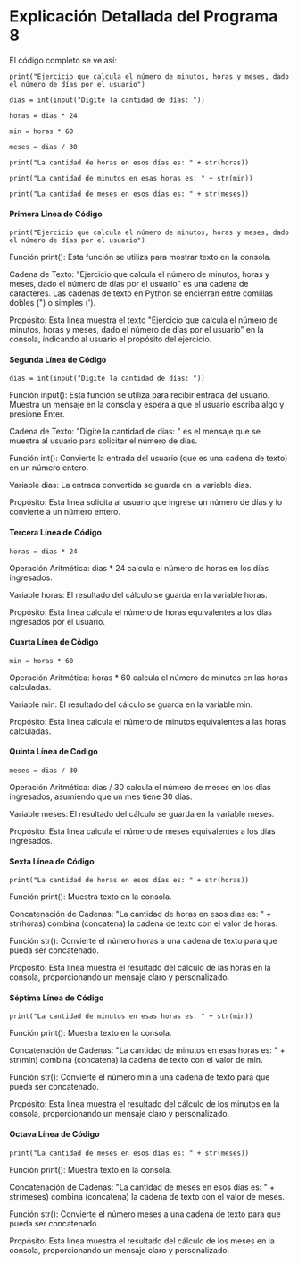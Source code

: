 # Explicación Detallada del Programa 8
El código completo se ve así:

```print("Ejercicio que calcula el número de minutos, horas y meses, dado el número de días por el usuario")```

```dias = int(input("Digite la cantidad de días: "))```

```horas = dias * 24```

```min = horas * 60```

```meses = dias / 30```

```print("La cantidad de horas en esos días es: " + str(horas))```

```print("La cantidad de minutos en esas horas es: " + str(min))```

```print("La cantidad de meses en esos días es: " + str(meses))```

#### Primera Línea de Código
```print("Ejercicio que calcula el número de minutos, horas y meses, dado el número de días por el usuario")```

Función print(): Esta función se utiliza para mostrar texto en la consola.

Cadena de Texto: "Ejercicio que calcula el número de minutos, horas y meses, dado el número de días por el usuario" es una cadena de caracteres. Las cadenas de texto en Python se encierran entre comillas dobles (") o simples (').

Propósito: Esta línea muestra el texto "Ejercicio que calcula el número de minutos, horas y meses, dado el número de días por el usuario" en la consola, indicando al usuario el propósito del ejercicio.
#### Segunda Línea de Código
```dias = int(input("Digite la cantidad de días: "))```

Función input(): Esta función se utiliza para recibir entrada del usuario. Muestra un mensaje en la consola y espera a que el usuario escriba algo y presione Enter.

Cadena de Texto: "Digite la cantidad de días: " es el mensaje que se muestra al usuario para solicitar el número de días.

Función int(): Convierte la entrada del usuario (que es una cadena de texto) en un número entero.

Variable dias: La entrada convertida se guarda en la variable dias.

Propósito: Esta línea solicita al usuario que ingrese un número de días y lo convierte a un número entero.
#### Tercera Línea de Código
```horas = dias * 24```

Operación Aritmética: dias * 24 calcula el número de horas en los días ingresados.

Variable horas: El resultado del cálculo se guarda en la variable horas.

Propósito: Esta línea calcula el número de horas equivalentes a los días ingresados por el usuario.
#### Cuarta Línea de Código
```min = horas * 60```

Operación Aritmética: horas * 60 calcula el número de minutos en las horas calculadas.

Variable min: El resultado del cálculo se guarda en la variable min.

Propósito: Esta línea calcula el número de minutos equivalentes a las horas calculadas.
#### Quinta Línea de Código
```meses = dias / 30```

Operación Aritmética: dias / 30 calcula el número de meses en los días ingresados, asumiendo que un mes tiene 30 días.

Variable meses: El resultado del cálculo se guarda en la variable meses.

Propósito: Esta línea calcula el número de meses equivalentes a los días ingresados.
#### Sexta Línea de Código
```print("La cantidad de horas en esos días es: " + str(horas))```

Función print(): Muestra texto en la consola.

Concatenación de Cadenas: "La cantidad de horas en esos días es: " + str(horas) combina (concatena) la cadena de texto con el valor de horas.

Función str(): Convierte el número horas a una cadena de texto para que pueda ser concatenado.

Propósito: Esta línea muestra el resultado del cálculo de las horas en la consola, proporcionando un mensaje claro y personalizado.
#### Séptima Línea de Código
```print("La cantidad de minutos en esas horas es: " + str(min))```

Función print(): Muestra texto en la consola.

Concatenación de Cadenas: "La cantidad de minutos en esas horas es: " + str(min) combina (concatena) la cadena de texto con el valor de min.

Función str(): Convierte el número min a una cadena de texto para que pueda ser concatenado.

Propósito: Esta línea muestra el resultado del cálculo de los minutos en la consola, proporcionando un mensaje claro y personalizado.
#### Octava Línea de Código
```print("La cantidad de meses en esos días es: " + str(meses))```

Función print(): Muestra texto en la consola.

Concatenación de Cadenas: "La cantidad de meses en esos días es: " + str(meses) combina (concatena) la cadena de texto con el valor de meses.

Función str(): Convierte el número meses a una cadena de texto para que pueda ser concatenado.

Propósito: Esta línea muestra el resultado del cálculo de los meses en la consola, proporcionando un mensaje claro y personalizado.
